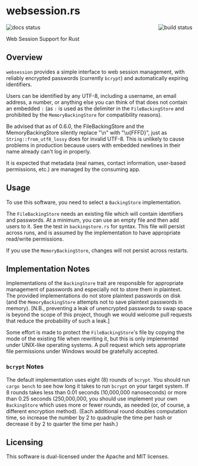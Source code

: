 # websession.rs
<img src="https://github.com/jolhoeft/websession.rs/workflows/Rust/badge.svg" align="right" alt="build status">
<img src="https://docs.rs/websession/badge.svg" align="rigjt" alt="docs status">

Web Session Support for Rust



## Overview

`websession` provides a simple interface to web session management, with
reliably encrypted passwords (currently `bcrypt`) and automatically expiring
identifiers.

Users can be identified by any UTF-8, including a username, an email
address, a number, or anything else you can think of that does not contain
an embedded `:` (as `:` is used as the delimiter in the `FileBackingStore`
and prohibited by the `MemoryBackingStore` for compatibility reasons).

Be advised that as of 0.6.0, the FileBackingStore and the MemoryBackingStore
silently replace "\n" with "\u{FFFD}", just as `String::from_utf8_lossy`
does for invalid UTF-8.  This is unlikely to cause problems in production
because users with embedded newlines in their name already can't log in
properly.

It is expected that metadata (real names, contact information, user-based
permissions, etc.) are managed by the consuming app.

## Usage

To use this software, you need to select a `BackingStore` implementation.

The `FileBackingStore` needs an existing file which will contain identifiers
and passwords.  At a minimum, you can use an empty file and then add users
to it.  See the test in `backingstore.rs` for syntax.  This file will
persist across runs, and is assumed by the implementation to have
appropriate read/write permissions.

If you use the `MemoryBackingStore`, changes will not persist across
restarts.

## Implementation Notes

Implementations of the `BackingStore` trait are responsible for appropriate
management of passwords and especially not to store them in plaintext.  The
provided implementations do not store plaintext passwords on disk (and the
`MemoryBackingStore` attempts not to save plaintext passwords in memory).
[N.B., preventing a leak of unencrypted passwords to swap space is beyond
the scope of this project, though we would welcome pull requests that reduce
the probability of such a leak.]

Some effort is made to protect the `FileBackingStore`'s file by copying the
mode of the existing file when rewriting it, but this is only implemented
under UNIX-like operating systems.  A pull request which sets appropriate
file permissions under Windows would be gratefully accepted.

### `bcrypt` Notes

The default implementation uses eight (8) rounds of `bcrypt`.  You should
run `cargo bench` to see how long it takes to run `bcrypt` on your target
system.  If 8 rounds takes less than 0.01 seconds (10,000,000 nanoseconds)
or more than 0.25 seconds (250,000,000, you should use implement your own
`BackingStore` which uses more or fewer rounds, as needed (or, of course, a
different encryption method).  (Each additional round doubles computation
time, so increase the number by 2 to quadruple the time per hash or decrease
it by 2 to quarter the time per hash.)

## Licensing

This software is dual-licensed under the Apache and MIT licenses.
